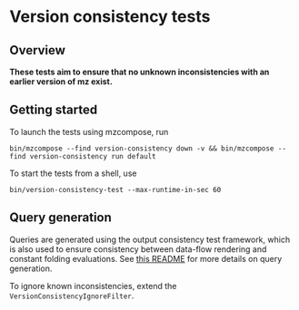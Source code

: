 # Version consistency tests

## Overview

**These tests aim to ensure that no unknown inconsistencies with an earlier version of mz exist.**

## Getting started

To launch the tests using mzcompose, run
```
bin/mzcompose --find version-consistency down -v && bin/mzcompose --find version-consistency run default
```
To start the tests from a shell, use
```
bin/version-consistency-test --max-runtime-in-sec 60
```

## Query generation

Queries are generated using the output consistency test framework, which is also used to ensure consistency between
data-flow rendering and constant folding evaluations. See [this README](../output-consistency/README.md) for more
details on query generation.

To ignore known inconsistencies, extend the `VersionConsistencyIgnoreFilter`.
